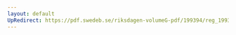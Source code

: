 ```yaml
---
layout: default
UpRedirect: https://pdf.swedeb.se/riksdagen-volumeG-pdf/199394/reg_199394/reg_199394_0368.pdf
---
```

